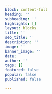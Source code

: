 ```yaml
---
block: content-full
heading: ''
subheading: ''
highlights: []
layout: blocks
title: ''
seo_title: ''
description: ''
image: ''
banner_image: ''
date: 
author: ''
tags: []
featured: false
popular: false
published: false

---
```

